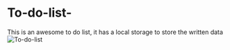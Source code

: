 # To-do-list-
This is an awesome to do list, it has a local storage to store the written data 
![To-do-list](https://user-images.githubusercontent.com/68613384/130232461-16d1ddbd-08b2-423d-8537-b2a94bd97538.png)

